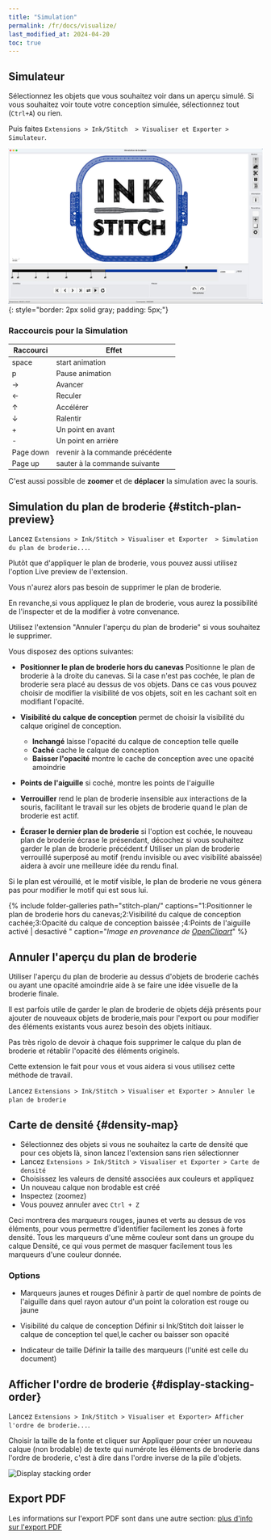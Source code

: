 ```yaml
---
title: "Simulation"
permalink: /fr/docs/visualize/
last_modified_at: 2024-04-20
toc: true
---
```

## Simulateur

Sélectionnez les objets que vous souhaitez voir dans un aperçu simulé. Si vous souhaitez voir toute votre conception simulée, sélectionnez tout (`Ctrl+A`) ou rien.

Puis faites `Extensions > Ink/Stitch  > Visualiser et Exporter > Simulateur`.

![Simulator](/assets/images/docs/fr/simulateur.jpg)
{: style="border: 2px solid gray; padding: 5px;"}

### Raccourcis pour la Simulation 

Raccourci | Effet
-------- | --------
<key>space</key> | start animation
<key>p</key> | Pause animation
<key>→</key> | Avancer
<key>←</key> | Reculer
<key>↑</key> | Accélérer
<key>↓</key> | Ralentir
<key>+</key> | Un point en avant
<key>-</key> | Un point en arrière
<key>Page down</key> | revenir à  la  commande précédente
<key>Page up</key> | sauter à la commande suivante

C'est aussi possible de **zoomer** et de **déplacer** la simulation avec la souris.

## Simulation du plan de broderie {#stitch-plan-preview}

Lancez `Extensions > Ink/Stitch > Visualiser et Exporter  > Simulation du plan de broderie...`.

Plutôt que d'appliquer le plan de broderie, vous pouvez aussi utilisez l'option Live preview de l'extension. 

Vous n'aurez alors pas besoin de supprimer le plan de broderie. 

En revanche,si vous appliquez le plan de broderie, vous aurez la possibilité de l'inspecter et de la modifier à votre convenance. 

Utilisez l'extension "Annuler l'aperçu du plan de broderie" si vous souhaitez le supprimer.

Vous disposez des options suivantes:
* **Positionner le plan de broderie hors du canevas** Positionne le plan de broderie  à la droite du canevas. Si la case n'est pas cochée, le plan de broderie sera placé au dessus de vos objets. Dans ce cas vous pouvez choisir de modifier la visibilité de vos objets, soit en les cachant soit en modifiant l'opacité.
* **Visibilité du calque de conception** permet de choisir la visibilité du calque originel de conception.
  * **Inchangé** laisse l'opacité du calque de conception telle quelle
  * **Caché** cache le calque de conception
  * **Baisser l'opacité** montre le cache de conception avec une opacité amoindrie
 
* **Points de l'aiguille** si coché, montre les points de l'aiguille
* **Verrouiller** rend le plan de broderie insensible aux interactions de la souris, facilitant le travail sur les objets de broderie quand le plan de broderie est actif.

* **Écraser le dernier plan de broderie** si l'option est cochée, le nouveau plan de broderie écrase le présendant, décochez si vous souhaitez garder le plan de broderie précédent.f
Utiliser un plan de broderie verrouillé superposé au motif (rendu invisible ou avec visibilité abaissée) aidera à avoir une meilleure idée du rendu final.

Si le plan est vérouillé, et le motif visible, le plan de broderie ne vous génera pas pour modifier le motif qui est sous lui.



{% include folder-galleries path="stitch-plan/" captions="1:Positionner le plan de broderie hors du canevas;2:Visibilité du calque de conception cachée;3:Opacité du calque de conception baissée ;4:Points de l'aiguille activé | desactivé " caption="<i>Image en provenance de [OpenClipart](https://openclipart.org/detail/334596)</i>" %}

## Annuler l'aperçu du plan de broderie
Utiliser l'aperçu du plan de broderie au dessus d'objets de broderie cachés ou ayant une opacité amoindrie aide à se faire une idée visuelle de la broderie finale.

Il est parfois utile de garder le plan de broderie de objets déjà présents pour ajouter de nouveaux objets de broderie,mais pour l'export ou pour modifier des éléments existants vous aurez besoin des objets initiaux.

Pas très rigolo de devoir à chaque fois supprimer le calque du plan de broderie et rétablir l'opacité des éléments originels. 

Cette extension le fait pour vous et vous aidera si vous utilisez cette méthode de travail.


Lancez `Extensions > Ink/Stitch > Visualiser et Exporter > Annuler le plan de broderie`

## Carte de densité {#density-map}

* Sélectionnez des objets si vous ne souhaitez la carte de densité que pour ces objets là, sinon lancez l'extension sans rien sélectionner
* Lancez `Extensions > Ink/Stitch > Visualiser et Exporter > Carte de densité`
* Choisissez les valeurs de densité associées aux couleurs et appliquez
* Un nouveau calque non brodable est créé
* Inspectez (zoomez)
* Vous pouvez annuler avec `Ctrl + Z`

Ceci montrera des marqueurs rouges, jaunes et verts au dessus de vos éléments, pour vous permettre d'identifier facilement les zones à forte densité. Tous les marqueurs d'une même couleur sont dans un groupe du calque Densité, ce qui vous permet de masquer facilement tous les marqueurs d'une couleur donnée.

### Options

* Marqueurs jaunes et rouges
 Définir à partir de quel nombre de points de l'aiguille dans quel rayon autour  d'un point la coloration est rouge ou jaune

* Visibilité du calque de conception
Définir si Ink/Stitch doit laisser le calque de conception tel quel,le cacher  ou baisser son opacité

* Indicateur de taille
Définir la taille des marqueurs (l'unité est celle du document)

## Afficher l'ordre de broderie {#display-stacking-order}

Lancez `Extensions > Ink/Stitch > Visualiser et Exporter> Afficher l'ordre de broderie...`.

Choisir la taille de la fonte et cliquer sur  Appliquer pour créer un nouveau calque (non brodable) de texte qui numérote les éléments de broderie dans l'ordre de broderie, c'est à dire dans l'ordre  inverse de la  pile d'objets.

![Display stacking order](/assets/images/docs/stacking_order.png)

## Export PDF

Les informations sur l'export PDF sont dans une autre section: [plus d'info sur l'export PDF](/fr/docs/print-pdf)
